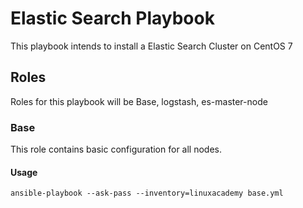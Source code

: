 # Elastic Search Playbook
This playbook intends to install a Elastic Search Cluster on CentOS 7
## Roles
Roles for this playbook will be Base, logstash, es-master-node
### Base
This role contains basic configuration for all nodes.
#### Usage
`ansible-playbook --ask-pass --inventory=linuxacademy base.yml`